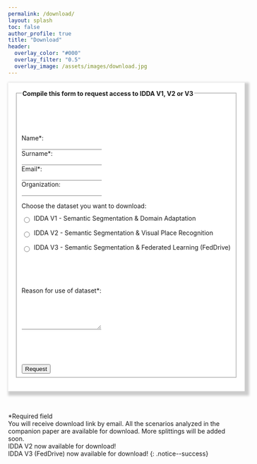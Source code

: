 ```yaml
---
permalink: /download/
layout: splash
toc: false
author_profile: true
title: "Download"
header:
  overlay_color: "#000"
  overlay_filter: "0.5"
  overlay_image: /assets/images/download.jpg
---
```


<script>
</script>




<div style="word-wrap: break-word; width:100%; margin: auto; padding: 16px; box-shadow: 5px 5px 5px 5px #CCCCCC; background-color:White;" >

<form accept-charset="UTF-8" style="background-color:White;" action="https://getform.io/f/da0906d1-21bc-42cc-ba85-6dc77904a443" method="POST" enctype="multipart/form-data" target="_blank">
  <fieldset>
    <legend><b>Compile this form to request access to IDDA V1, V2 or V3</b></legend>
    <p><br><br><br></p>
    <label for="fname">Name*:</label><br>
    <input type="text" id="fname" name="name" style="border: none; border-bottom: 0.01em solid gray;" required><br>
    <label for="lname">Surname*:</label><br>
    <input type="text" id="lname" name="surname" style="border: none; border-bottom: 0.01em solid gray;" required><br>
    <label for="email">Email*:</label><br>
    <input type="email" id="email" name="email" style="border: none; border-bottom: 0.01em solid gray;" required><br>
    <label for="company">Organization:</label><br>
    <input type="text" id="company" name="organization" style="border: none; border-bottom: 0.01em solid gray;"><br>
    <p>Choose the dataset you want to download:</p>
    <input type="radio" id="download" name="download" value="IDDA V1" required>
    <label for="download" style="margin-left: 2em; display: block; position: relative; margin-top: -1.4em; line-height: 1.4em;"> IDDA V1 - Semantic Segmentation & Domain Adaptation </label><br>
    <input type="radio" id="download" name="download" value="IDDA V2" required>
    <label for="download" style="margin-left: 2em; display: block; position: relative; margin-top: -1.4em; line-height: 1.4em;"> IDDA V2 - Semantic Segmentation & Visual Place Recognition </label><br>
    <input type="radio" id="download" name="download" value="IDDA V3" required>
    <label for="download" style="margin-left: 2em; display: block; position: relative; margin-top: -1.4em; line-height: 1.4em;"> IDDA V3 - Semantic Segmentation & Federated Learning (FedDrive) </label><br>
    <p><br><br></p>
    <label for="reason">Reason for use of dataset*:</label><br>
    <textarea id="reason" name="reason" style="border: none; border-bottom: 0.01em solid #808080;" rows="5" required></textarea><br>
    <p><br><br><br></p>
    <input type="submit" value="Request" class="btn--success"/>
  </fieldset>
</form>
</div>
<br>
<br>

*Required field<br>
You will receive download link by email. All the scenarios analyzed in the companion paper are available for download. More splittings will be added soon.
<br>
IDDA V2 now available for download!
<br>
IDDA V3 (FedDrive) now available for download!
{: .notice--success}

